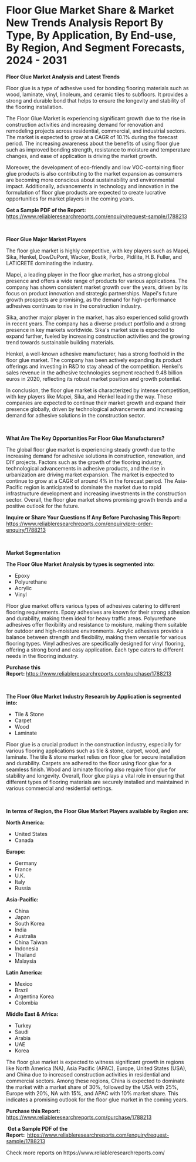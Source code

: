 <p><h1>Floor Glue Market Share & Market New Trends Analysis Report By Type, By Application, By End-use, By Region, And Segment Forecasts, 2024 - 2031</h1></p><p><strong>Floor Glue Market Analysis and Latest Trends</strong></p>
<p><p>Floor glue is a type of adhesive used for bonding flooring materials such as wood, laminate, vinyl, linoleum, and ceramic tiles to subfloors. It provides a strong and durable bond that helps to ensure the longevity and stability of the flooring installation.</p><p>The Floor Glue Market is experiencing significant growth due to the rise in construction activities and increasing demand for renovation and remodeling projects across residential, commercial, and industrial sectors. The market is expected to grow at a CAGR of 10.1% during the forecast period. The increasing awareness about the benefits of using floor glue such as improved bonding strength, resistance to moisture and temperature changes, and ease of application is driving the market growth.</p><p>Moreover, the development of eco-friendly and low VOC-containing floor glue products is also contributing to the market expansion as consumers are becoming more conscious about sustainability and environmental impact. Additionally, advancements in technology and innovation in the formulation of floor glue products are expected to create lucrative opportunities for market players in the coming years.</p></p>
<p><strong>Get a Sample PDF of the Report:&nbsp;</strong> <a href="https://www.reliableresearchreports.com/enquiry/request-sample/1788213">https://www.reliableresearchreports.com/enquiry/request-sample/1788213</a></p>
<p>&nbsp;</p>
<p><strong>Floor Glue Major Market Players</strong></p>
<p><p>The floor glue market is highly competitive, with key players such as Mapei, Sika, Henkel, DowDuPont, Wacker, Bostik, Forbo, Pidilite, H.B. Fuller, and LATICRETE dominating the industry.</p><p>Mapei, a leading player in the floor glue market, has a strong global presence and offers a wide range of products for various applications. The company has shown consistent market growth over the years, driven by its focus on product innovation and strategic partnerships. Mapei's future growth prospects are promising, as the demand for high-performance adhesives continues to rise in the construction industry.</p><p>Sika, another major player in the market, has also experienced solid growth in recent years. The company has a diverse product portfolio and a strong presence in key markets worldwide. Sika's market size is expected to expand further, fueled by increasing construction activities and the growing trend towards sustainable building materials.</p><p>Henkel, a well-known adhesive manufacturer, has a strong foothold in the floor glue market. The company has been actively expanding its product offerings and investing in R&D to stay ahead of the competition. Henkel's sales revenue in the adhesive technologies segment reached 9.48 billion euros in 2020, reflecting its robust market position and growth potential.</p><p>In conclusion, the floor glue market is characterized by intense competition, with key players like Mapei, Sika, and Henkel leading the way. These companies are expected to continue their market growth and expand their presence globally, driven by technological advancements and increasing demand for adhesive solutions in the construction sector.</p></p>
<p>&nbsp;</p>
<p><strong>What Are The Key Opportunities For Floor Glue Manufacturers?</strong></p>
<p><p>The global floor glue market is experiencing steady growth due to the increasing demand for adhesive solutions in construction, renovation, and DIY projects. Factors such as the growth of the flooring industry, technological advancements in adhesive products, and the rise in urbanization are driving market expansion. The market is expected to continue to grow at a CAGR of around 4% in the forecast period. The Asia-Pacific region is anticipated to dominate the market due to rapid infrastructure development and increasing investments in the construction sector. Overall, the floor glue market shows promising growth trends and a positive outlook for the future.</p></p>
<p><strong>Inquire or Share Your Questions If Any Before Purchasing This Report:</strong> <a href="https://www.reliableresearchreports.com/enquiry/pre-order-enquiry/1788213">https://www.reliableresearchreports.com/enquiry/pre-order-enquiry/1788213</a></p>
<p>&nbsp;</p>
<p><strong>Market Segmentation</strong></p>
<p><strong>The Floor Glue Market Analysis by types is segmented into:</strong></p>
<p><ul><li>Epoxy</li><li>Polyurethane</li><li>Acrylic</li><li>Vinyl</li></ul></p>
<p><p>Floor glue market offers various types of adhesives catering to different flooring requirements. Epoxy adhesives are known for their strong adhesion and durability, making them ideal for heavy traffic areas. Polyurethane adhesives offer flexibility and resistance to moisture, making them suitable for outdoor and high-moisture environments. Acrylic adhesives provide a balance between strength and flexibility, making them versatile for various flooring types. Vinyl adhesives are specifically designed for vinyl flooring, offering a strong bond and easy application. Each type caters to different needs in the flooring industry.</p></p>
<p><strong>Purchase this Report:&nbsp;</strong><a href="https://www.reliableresearchreports.com/purchase/1788213">https://www.reliableresearchreports.com/purchase/1788213</a></p>
<p>&nbsp;</p>
<p><strong>The Floor Glue Market Industry Research by Application is segmented into:</strong></p>
<p><ul><li>Tile & Stone</li><li>Carpet</li><li>Wood</li><li>Laminate</li></ul></p>
<p><p>Floor glue is a crucial product in the construction industry, especially for various flooring applications such as tile & stone, carpet, wood, and laminate. The tile & stone market relies on floor glue for secure installation and durability. Carpets are adhered to the floor using floor glue for a seamless finish. Wood and laminate flooring also require floor glue for stability and longevity. Overall, floor glue plays a vital role in ensuring that different types of flooring materials are securely installed and maintained in various commercial and residential settings.</p></p>
<p>&nbsp;</p>
<p><strong>In terms of Region, the Floor Glue Market Players available by Region are:</strong></p>
<p>
    <p> <strong> North America: </strong>
        <ul>
            <li>United States</li>
            <li>Canada</li>
        </ul>
        </p> 
    <p> <strong> Europe: </strong>
        <ul>
            <li>Germany</li>
            <li>France</li>
            <li>U.K.</li>
            <li>Italy</li>
            <li>Russia</li>
        </ul>
        </p> 
    <p> <strong> Asia-Pacific: </strong>
        <ul>
            <li>China</li>
            <li>Japan</li>
            <li>South Korea</li>
            <li>India</li>
            <li>Australia</li>
            <li>China Taiwan</li>
            <li>Indonesia</li>
            <li>Thailand</li>
            <li>Malaysia</li>
        </ul>
        </p> 
    <p> <strong> Latin America: </strong>
        <ul>
            <li>Mexico</li>
            <li>Brazil</li>
            <li>Argentina Korea</li>
            <li>Colombia</li>
        </ul>
        </p> 
    <p> <strong> Middle East & Africa: </strong>
        <ul>
            <li>Turkey</li>
            <li>Saudi</li>
            <li>Arabia</li>
            <li>UAE</li>
            <li>Korea</li>
        </ul>
    </p>
    </p>
<p><p>The floor glue market is expected to witness significant growth in regions like North America (NA), Asia Pacific (APAC), Europe, United States (USA), and China due to increased construction activities in residential and commercial sectors. Among these regions, China is expected to dominate the market with a market share of 30%, followed by the USA with 25%, Europe with 20%, NA with 15%, and APAC with 10% market share. This indicates a promising outlook for the floor glue market in the coming years.</p></p>
<p><strong>Purchase this Report: </strong><a href="https://www.reliableresearchreports.com/purchase/1788213">https://www.reliableresearchreports.com/purchase/1788213</a></p>
<p>&nbsp;<strong>Get a Sample PDF of the Report:&nbsp;&nbsp;</strong><a href="https://www.reliableresearchreports.com/enquiry/request-sample/1788213">https://www.reliableresearchreports.com/enquiry/request-sample/1788213</a></p>
<p><strong></strong></p>
<p>Check more reports on https://www.reliableresearchreports.com/</p>